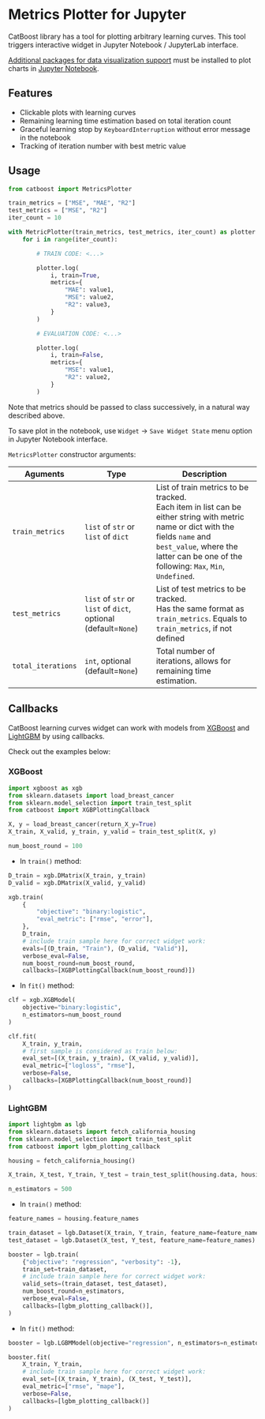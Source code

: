 # Metrics Plotter for Jupyter

CatBoost library has a tool for plotting arbitrary learning curves. This tool triggers interactive widget in Jupyter Notebook / JupyterLab interface.

[Additional packages for data visualization support](../installation/python-installation-additional-data-visualization-packages.md) must be installed to plot charts in [Jupyter Notebook](http://jupyter.org/).

## Features

- Clickable plots with learning curves
- Remaining learning time estimation based on total iteration count
- Graceful learning stop by `KeyboardInterruption` without error message in the notebook 
- Tracking of iteration number with best metric value

## Usage

```python
from catboost import MetricsPlotter

train_metrics = ["MSE", "MAE", "R2"]
test_metrics = ["MSE", "R2"]
iter_count = 10

with MetricPlotter(train_metrics, test_metrics, iter_count) as plotter:
    for i in range(iter_count):

        # TRAIN CODE: <...>

        plotter.log(
            i, train=True,
            metrics={
                "MAE": value1,
                "MSE": value2,
                "R2": value3,
            }
        )

        # EVALUATION CODE: <...>

        plotter.log(
            i, train=False,
            metrics={
                "MSE": value1,
                "R2": value2,
            }
        )
```

Note that metrics should be passed to class successively, in a natural way described above.

To save plot in the notebook, use `Widget` → `Save Widget State` menu option in Jupyter Notebook interface.

`MetricsPlotter` constructor arguments:

Aguments | Type | Description
----- |  ----- | -----
`train_metrics` | `list` of `str` or `list` of `dict` | List of train metrics to be tracked. </br> Each item in list can be either string with metric name or dict with the fields `name` and `best_value`, where the latter can be one of the following: `Max`, `Min`, `Undefined`.
`test_metrics` | `list` of `str` or `list` of `dict`, optional (default=`None`) | List of test metrics to be tracked. </br> Has the same format as `train_metrics`. Equals to `train_metrics`, if not defined
`total_iterations` | `int`, optional (default=`None`) | Total number of iterations, allows for remaining time estimation.

## Callbacks

CatBoost learning curves widget can work with models from [XGBoost](https://xgboost.readthedocs.io/en/stable/) and [LightGBM](https://lightgbm.readthedocs.io/en/latest/) by using callbacks.

Check out the examples below:

### XGBoost

```python
import xgboost as xgb
from sklearn.datasets import load_breast_cancer
from sklearn.model_selection import train_test_split
from catboost import XGBPlottingCallback

X, y = load_breast_cancer(return_X_y=True)
X_train, X_valid, y_train, y_valid = train_test_split(X, y)

num_boost_round = 100
```

- In `train()` method:

```python
D_train = xgb.DMatrix(X_train, y_train)
D_valid = xgb.DMatrix(X_valid, y_valid)

xgb.train(
    {
        "objective": "binary:logistic",
        "eval_metric": ["rmse", "error"],
    },
    D_train,
    # include train sample here for correct widget work:
    evals=[(D_train, "Train"), (D_valid, "Valid")],
    verbose_eval=False,
    num_boost_round=num_boost_round,
    callbacks=[XGBPlottingCallback(num_boost_round)])
```

- In `fit()` method:

```python
clf = xgb.XGBModel(
    objective="binary:logistic", 
    n_estimators=num_boost_round
)

clf.fit(
    X_train, y_train,
    # first sample is considered as train below:
    eval_set=[(X_train, y_train), (X_valid, y_valid)],
    eval_metric=["logloss", "rmse"],
    verbose=False,
    callbacks=[XGBPlottingCallback(num_boost_round)]
)
```

### LightGBM

```python
import lightgbm as lgb
from sklearn.datasets import fetch_california_housing
from sklearn.model_selection import train_test_split
from catboost import lgbm_plotting_callback

housing = fetch_california_housing()

X_train, X_test, Y_train, Y_test = train_test_split(housing.data, housing.target)

n_estimators = 500
```

- In `train()` method:

```python
feature_names = housing.feature_names

train_dataset = lgb.Dataset(X_train, Y_train, feature_name=feature_names)
test_dataset = lgb.Dataset(X_test, Y_test, feature_name=feature_names)

booster = lgb.train(
    {"objective": "regression", "verbosity": -1},
    train_set=train_dataset,
    # include train sample here for correct widget work:
    valid_sets=(train_dataset, test_dataset),
    num_boost_round=n_estimators,
    verbose_eval=False,
    callbacks=[lgbm_plotting_callback()],
)
```

- In `fit()` method:

```python
booster = lgb.LGBMModel(objective="regression", n_estimators=n_estimators)

booster.fit(
    X_train, Y_train,
    # include train sample here for correct widget work:
    eval_set=[(X_train, Y_train), (X_test, Y_test)], 
    eval_metric=["rmse", "mape"], 
    verbose=False,
    callbacks=[lgbm_plotting_callback()]
)
```
